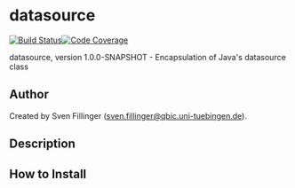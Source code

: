 # datasource

[![Build Status](https://travis-ci.com/qbicsoftware/datasource.svg?branch=development)](https://travis-ci.com/qbicsoftware/datasource)[![Code Coverage]( https://codecov.io/gh/qbicsoftware/datasource/branch/development/graph/badge.svg)](https://codecov.io/gh/qbicsoftware/datasource)

datasource, version 1.0.0-SNAPSHOT - Encapsulation of Java's datasource class

## Author
Created by Sven Fillinger (sven.fillinger@qbic.uni-tuebingen.de).

## Description

## How to Install

